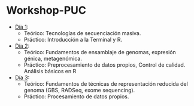 # Workshop-PUC

* [Día 1](): 
	* Teórico: Tecnologías de secuenciación masiva. 
	* Práctico: Introducción a la Terminal y R.
* [Día 2](https://github.com/microgenomics/Workshop-PUC/blob/master/dia2/Dia2_Assembly.md): 
	* Teórico: Fundamentos de ensamblaje de genomas, expresión génica, metagenómica. 
	* Práctico: Preprocesamiento de datos propios, Control de calidad. Análisis básicos en R
* [Día 3](https://github.com/microgenomics/Workshop-PUC/blob/master/dia3/Dia3_RAD-seq.md):
	* Teórico: Fundamentos de técnicas de representación reducida del genoma (GBS, RADSeq, exome sequencing). 
	* Práctico: Procesamiento de datos propios.
